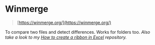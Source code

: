 # Winmerge

> [https://winmerge.org/](https://winmerge.org/)

To compare two files and detect differences. Works for folders too.
*Also take a look to my [How to create a ribbon in Excel](https://github.com/cavo789/excel_ribbon) repository.*
